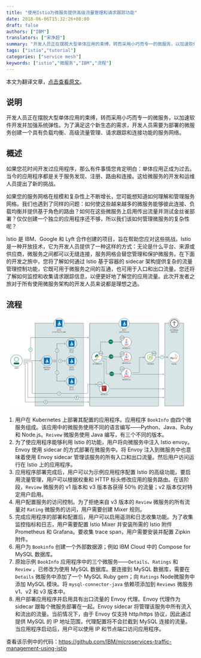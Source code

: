 ```yaml
---
title: "使用Istio为微服务提供高级流量管理和请求跟踪功能"
date: 2018-06-06T15:32:26+08:00
draft: false
authors: ["IBM"]
translators: ["宋净超"]
summary: "开发人员正在摆脱大型单体应用的束缚，转而采用小巧而专一的微服务，以加速软件开发并加强系统弹性。为了满足这个新生态的需求，开发人员需要为部署的微服务创建一个具有负载均衡、高级流量管理、请求跟踪和连接功能的服务网络。"
tags: ["istio","tutorial"]
categories: ["service mesh"]
keywords: ["istio","微服务","IBM","流程"]
---
```


本文为翻译文章，[点击查看原文](https://developer.ibm.com/code/patterns/manage-microservices-traffic-using-istio/)。

## 说明

开发人员正在摆脱大型单体应用的束缚，转而采用小巧而专一的微服务，以加速软件开发并加强系统弹性。为了满足这个新生态的需求，开发人员需要为部署的微服务创建一个具有负载均衡、高级流量管理、请求跟踪和连接功能的服务网络。

## 概述

如果您花时间开发过应用程序，那么有件事情您肯定明白：单体应用正成为过去。当今的应用程序都是关于服务发现、注册、路由和连接。这给微服务的开发和运维人员提出了新的挑战。

如果您的服务网格在规模和复杂性上不断增长，您可能想知道如何理解和管理服务网格。我们也遇到了同样的问题：如何使这些越来越多的微服务能够彼此连接、负载均衡并提供基于角色的路由？如何在这些微服务上启用传出流量并测试金丝雀部署？仅仅创建一个独立的应用程序还不够，所以我们该如何管理微服务的复杂性呢？

Istio 是 IBM、Google 和 Lyft 合作创建的项目，旨在帮助您应对这些挑战。Istio 是一种开放技术，它为开发人员提供了一种这样的方式：无论是什么平台、来源或供应商，微服务之间都可以无缝连接，服务网格会替您管理和保护微服务。在下面的开发之旅中，您将了解如何通过 Istio 基于容器的 sidecar 架构提供复杂的流量管理控制功能，它既可用于微服务之间的互通，也可用于入口和出口流量。您还将了解如何监控和收集请求跟踪信息，以便更好地了解您的应用流量。此次开发者之旅对于所有使用微服务架构的开发人员来说都是理想之选。

## 流程

![IStio部署和使用流程图](00704eQkgy1fs1ew7msf1j32kn19zwmb.jpg)

1. 用户在 Kubernetes 上部署其配置的应用程序。应用程序 `BookInfo` 由四个微服务组成。该应用中的微服务使用不同的语言编写——Python、Java、Ruby 和 Node.js。`Reivew` 微服务使用 Java 编写，有三个不同的版本。
2. 为了使应用程序能够利用 Istio 的功能，用户将向微服务中注入 Istio envoy。Envoy 使用 sidecar 的方式部署在微服务中。将 Envoy 注入到微服务中也意味着使用 Envoy sidecar 管理该服务的所有入口和出口流量。然后用户访问运行在 Istio 上的应用程序。
3. 应用程序部署完成后，用户可以为示例应用程序配置 Istio 的高级功能。要启用流量管理，用户可以根据权重和 HTTP 标头修改应用的服务路由。在该阶段，`Review` 微服务的 v1 版本和 v3 版本各获得 50％ 的流量；v2 版本仅对特定用户启用。
4. 用户配置服务的访问控制。为了拒绝来自 v3 版本的 `Review` 微服务的所有流量对 `Rating` 微服务的访问，用户需要创建 Mixer 规则。
5. 完成应用程序的部署和配置后，用户可以启用遥测和日志收集功能。为了收集监控指标和日志，用户需要配置 Istio Mixer 并安装所需的 Istio 附件 Prometheus 和 Grafana。要收集 trace span，用户需要安装并配置 Zipkin 附件。
6. 用户为 `Bookinfo` 创建一个外部数据源；例如 IBM Cloud 中的 Compose for MySQL 数据库。
7. 原始示例 `BookInfo` 应用程序中的三个微服务——`Details`、`Ratings` 和 `Review` ，已修改为使用 MySQL 数据库。要连接到 MySQL 数据库，需要在 `Details` 微服务中添加了一个 MySQL Ruby gem；向 `Ratings` Node微服务中添加 MySQL 模块。将 `mysql-connector-java` 依赖项添加到 `Reviews` 微服务 v1、v2 和 v3 版本中。
8. 用户部署应用程序并启用具有出口流量的 Envoy 代理。Envoy 代理作为 sidecar 跟每个微服务部署在一起。Envoy sidecar 将管理该服务中所有流入和流出的流量。当前情况下，由于 Envoy 仅支持 http/https 协议，因此通过提供 MySQL 的 IP 地址范围，代理配置将不会拦截到 MySQL 连接的流量。当应用程序启动后，用户可以使用 IP 和节点端口访问应用程序。

查看该示例中的代码：https://github.com/IBM/microservices-traffic-management-using-istio
